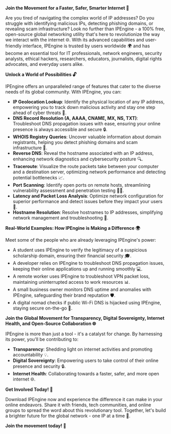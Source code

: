 **Join the Movement for a Faster, Safer, Smarter Internet 🚀**

Are you tired of navigating the complex world of IP addresses? Do you struggle with identifying malicious IPs, detecting phishing domains, or revealing scam infrastructure? Look no further than IPEngine - a 100% free, open-source global networking utility that's here to revolutionize the way we interact with the internet 🌐. With its advanced capabilities and user-friendly interface, IPEngine is trusted by users worldwide 🌍 and has become an essential tool for IT professionals, network engineers, security analysts, ethical hackers, researchers, educators, journalists, digital rights advocates, and everyday users alike.

**Unlock a World of Possibilities 🔓**

IPEngine offers an unparalleled range of features that cater to the diverse needs of its global community. With IPEngine, you can:

*   **IP Geolocation Lookup**: Identify the physical location of any IP address, empowering you to track down malicious activity and stay one step ahead of cyber threats 🚨.
*   **DNS Record Resolution (A, AAAA, CNAME, MX, NS, TXT)**: Troubleshoot DNS propagation issues with ease, ensuring your online presence is always accessible and secure 🔒.
*   **WHOIS Registry Queries**: Uncover valuable information about domain registrants, helping you detect phishing domains and scam infrastructure 🚨.
*   **Reverse DNS**: Reveal the hostname associated with an IP address, enhancing network diagnostics and cybersecurity posture 🔍.
*   **Traceroute**: Visualize the route packets take between your computer and a destination server, optimizing network performance and detecting potential bottlenecks 📈.
*   **Port Scanning**: Identify open ports on remote hosts, streamlining vulnerability assessment and penetration testing 🕵️‍♂️.
*   **Latency and Packet Loss Analysis**: Optimize network configuration for superior performance and detect issues before they impact your users 🚀.
*   **Hostname Resolution**: Resolve hostnames to IP addresses, simplifying network management and troubleshooting 🔩.

**Real-World Examples: How IPEngine is Making a Difference 🌍**

Meet some of the people who are already leveraging IPEngine's power:

*   A student uses IPEngine to verify the legitimacy of a suspicious scholarship domain, ensuring their financial security 🎓.
*   A developer relies on IPEngine to troubleshoot DNS propagation issues, keeping their online applications up and running smoothly 💻.
*   A remote worker uses IPEngine to troubleshoot VPN packet loss, maintaining uninterrupted access to work resources 📊.
*   A small business owner monitors DNS uptime and anomalies with IPEngine, safeguarding their brand reputation 🛡️.
*   A digital nomad checks if public Wi-Fi DNS is hijacked using IPEngine, staying secure on-the-go 🚀.

**Join the Global Movement for Transparency, Digital Sovereignty, Internet Health, and Open-Source Collaboration 🌐**

IPEngine is more than just a tool - it's a catalyst for change. By harnessing its power, you'll be contributing to:

*   **Transparency**: Shedding light on internet activities and promoting accountability 💡.
*   **Digital Sovereignty**: Empowering users to take control of their online presence and security 🔒.
*   **Internet Health**: Collaborating towards a faster, safer, and more open internet 🌐.

**Get Involved Today! 🔗**

Download IPEngine now and experience the difference it can make in your online endeavors. Share it with friends, tech communities, and online groups to spread the word about this revolutionary tool. Together, let's build a brighter future for the global network - one IP at a time 🌟.

**Join the movement today! 💪**
